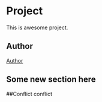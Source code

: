 
# Project

This is awesome project.


## Author
[Author](author.md)

## Some new section here

##Conflict
conflict
